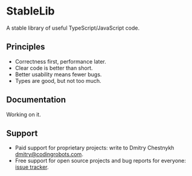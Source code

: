 StableLib
=========

A stable library of useful TypeScript/JavaScript code.


Principles
----------

* Correctness first, performance later.
* Clear code is better than short.
* Better usability means fewer bugs.
* Types are good, but not too much.


Documentation
-------------

Working on it.


Support
-------

* Paid support for proprietary projects: write to Dmitry Chestnykh <dmitry@codingrobots.com>.
* Free support for open source projects and bug reports for everyone: [issue tracker](https://github.com/stablelib/stablelib/issues).
